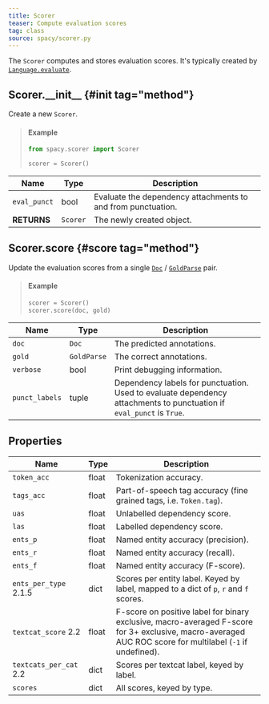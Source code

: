 ```yaml
---
title: Scorer
teaser: Compute evaluation scores
tag: class
source: spacy/scorer.py
---
```


The `Scorer` computes and stores evaluation scores. It's typically created by
[`Language.evaluate`](/api/language#evaluate).

## Scorer.\_\_init\_\_ {#init tag="method"}

Create a new `Scorer`.

> #### Example
>
> ```python
> from spacy.scorer import Scorer
>
> scorer = Scorer()
> ```

| Name         | Type     | Description                                                  |
| ------------ | -------- | ------------------------------------------------------------ |
| `eval_punct` | bool     | Evaluate the dependency attachments to and from punctuation. |
| **RETURNS**  | `Scorer` | The newly created object.                                    |

## Scorer.score {#score tag="method"}

Update the evaluation scores from a single [`Doc`](/api/doc) /
[`GoldParse`](/api/goldparse) pair.

> #### Example
>
> ```python
> scorer = Scorer()
> scorer.score(doc, gold)
> ```

| Name           | Type        | Description                                                                                                          |
| -------------- | ----------- | -------------------------------------------------------------------------------------------------------------------- |
| `doc`          | `Doc`       | The predicted annotations.                                                                                           |
| `gold`         | `GoldParse` | The correct annotations.                                                                                             |
| `verbose`      | bool        | Print debugging information.                                                                                         |
| `punct_labels` | tuple       | Dependency labels for punctuation. Used to evaluate dependency attachments to punctuation if `eval_punct` is `True`. |

## Properties

| Name                                            | Type  | Description                                                                                                                                               |
| ----------------------------------------------- | ----- | --------------------------------------------------------------------------------------------------------------------------------------------------------- |
| `token_acc`                                     | float | Tokenization accuracy.                                                                                                                                    |
| `tags_acc`                                      | float | Part-of-speech tag accuracy (fine grained tags, i.e. `Token.tag`).                                                                                        |
| `uas`                                           | float | Unlabelled dependency score.                                                                                                                              |
| `las`                                           | float | Labelled dependency score.                                                                                                                                |
| `ents_p`                                        | float | Named entity accuracy (precision).                                                                                                                        |
| `ents_r`                                        | float | Named entity accuracy (recall).                                                                                                                           |
| `ents_f`                                        | float | Named entity accuracy (F-score).                                                                                                                          |
| `ents_per_type` <Tag variant="new">2.1.5</Tag>  | dict  | Scores per entity label. Keyed by label, mapped to a dict of `p`, `r` and `f` scores.                                                                     |
| `textcat_score` <Tag variant="new">2.2</Tag>    | float | F-score on positive label for binary exclusive, macro-averaged F-score for 3+ exclusive, macro-averaged AUC ROC score for multilabel (`-1` if undefined). |
| `textcats_per_cat` <Tag variant="new">2.2</Tag> | dict  | Scores per textcat label, keyed by label.                                                                                                                 |
| `scores`                                        | dict  | All scores, keyed by type.                                                                                                                                |
